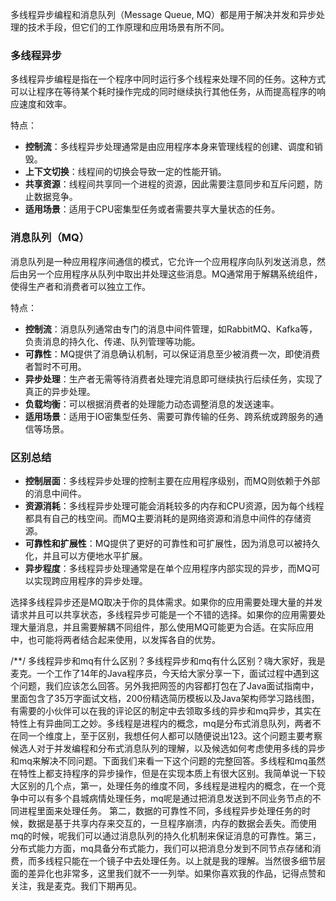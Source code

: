 多线程异步编程和消息队列（Message Queue, MQ）都是用于解决并发和异步处理的技术手段，但它们的工作原理和应用场景有所不同。

### 多线程异步

多线程异步编程是指在一个程序中同时运行多个线程来处理不同的任务。这种方式可以让程序在等待某个耗时操作完成的同时继续执行其他任务，从而提高程序的响应速度和效率。

特点：
- **控制流**：多线程异步处理通常是由应用程序本身来管理线程的创建、调度和销毁。
- **上下文切换**：线程间的切换会导致一定的性能开销。
- **共享资源**：线程间共享同一个进程的资源，因此需要注意同步和互斥问题，防止数据竞争。
- **适用场景**：适用于CPU密集型任务或者需要共享大量状态的任务。

### 消息队列（MQ）

消息队列是一种应用程序间通信的模式，它允许一个应用程序向队列发送消息，然后由另一个应用程序从队列中取出并处理这些消息。MQ通常用于解耦系统组件，使得生产者和消费者可以独立工作。

特点：
- **控制流**：消息队列通常由专门的消息中间件管理，如RabbitMQ、Kafka等，负责消息的持久化、传递、队列管理等功能。
- **可靠性**：MQ提供了消息确认机制，可以保证消息至少被消费一次，即使消费者暂时不可用。
- **异步处理**：生产者无需等待消费者处理完消息即可继续执行后续任务，实现了真正的异步处理。
- **负载均衡**：可以根据消费者的处理能力动态调整消息的发送速率。
- **适用场景**：适用于IO密集型任务、需要可靠传输的任务、跨系统或跨服务的通信等场景。

### 区别总结

- **控制层面**：多线程异步处理的控制主要在应用程序级别，而MQ则依赖于外部的消息中间件。
- **资源消耗**：多线程异步处理可能会消耗较多的内存和CPU资源，因为每个线程都具有自己的栈空间。而MQ主要消耗的是网络资源和消息中间件的存储资源。
- **可靠性和扩展性**：MQ提供了更好的可靠性和可扩展性，因为消息可以被持久化，并且可以方便地水平扩展。
- **异步程度**：多线程异步处理通常是在单个应用程序内部实现的异步，而MQ可以实现跨应用程序的异步处理。

选择多线程异步还是MQ取决于你的具体需求。如果你的应用需要处理大量的并发请求并且可以共享状态，多线程异步可能是一个不错的选择。如果你的应用需要处理大量消息，并且需要解耦不同组件，那么使用MQ可能更为合适。在实际应用中，也可能将两者结合起来使用，以发挥各自的优势。

/**/
多线程异步和mq有什么区别？多线程异步和mq有什么区别？嗨大家好，我是麦克。一个工作了14年的Java程序员，今天给大家分享一下，面试过程中遇到这个问题，我们应该怎么回答。另外我把网签的内容都打包在了Java面试指南中，里面包含了35万字面试文档，200份精选简历模板以及Java架构师学习路线图，有需要的小伙伴可以在我的评论区的制定中去领取多线的异步和mq异步，其实在特性上有异曲同工之妙。多线程是进程内的概念，mq是分布式消息队列，两者不在同一个维度上，至于区别，我想任何人都可以随便说出123。这个问题主要考察候选人对于并发编程和分布式消息队列的理解，以及候选如何考虑使用多线的异步和mq来解决不同问题。下面我们来看一下这个问题的完整回答。多线程和mq虽然在特性上都支持程序的异步操作，但是在实现本质上有很大区别。我简单说一下较大区别的几个点，第一，处理任务的维度不同，多线程是进程内的概念，在一个竞争中可以有多个县城病情处理任务，mq呢是通过把消息发送到不同业务节点的不同进程里面来处理任务。
	第二，数据的可靠性不同，多线程异步处理任务的时候，数据是基于共享内存来交互的，一旦程序崩溃，内存的数据会丢失。而使用mq的时候，呢我们可以通过消息队列的持久化机制来保证消息的可靠性。第三，分布式能力方面，mq具备分布式能力，我们可以把消息分发到不同节点存储和消费，而多线程只能在一个镜子中去处理任务。以上就是我的理解。当然很多细节层面的差异化也非常多，这里我们就不一一列举。如果你喜欢我的作品，记得点赞和关注，我是麦克。我们下期再见。